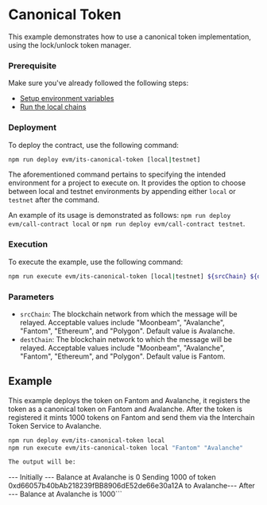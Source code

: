 # Canonical Token

This example demonstrates how to use a canonical token implementation, using the lock/unlock token manager.

### Prerequisite

Make sure you've already followed the following steps:

-   [Setup environment variables](/README.md#set-environment-variables)
-   [Run the local chains](/README.md#running-the-local-chains)

### Deployment

To deploy the contract, use the following command:

```bash
npm run deploy evm/its-canonical-token [local|testnet]
```

The aforementioned command pertains to specifying the intended environment for a project to execute on. It provides the option to choose between local and testnet environments by appending either `local` or `testnet` after the command.

An example of its usage is demonstrated as follows: `npm run deploy evm/call-contract local` or `npm run deploy evm/call-contract testnet`.

### Execution

To execute the example, use the following command:

```bash
npm run execute evm/its-canonical-token [local|testnet] ${srcChain} ${destChain}
```

### Parameters

-   `srcChain`: The blockchain network from which the message will be relayed. Acceptable values include "Moonbeam", "Avalanche", "Fantom", "Ethereum", and "Polygon". Default value is Avalanche.
-   `destChain`: The blockchain network to which the message will be relayed. Acceptable values include "Moonbeam", "Avalanche", "Fantom", "Ethereum", and "Polygon". Default value is Fantom.


## Example

This example deploys the token on Fantom and Avalanche, it registers the token as a canonical token on Fantom and Avalanche. After the token is registered it mints 1000 tokens on Fantom and send them via the Interchain Token Service to Avalanche.

```bash
npm run deploy evm/its-canonical-token local
npm run execute evm/its-canonical-token local "Fantom" "Avalanche"

The output will be:

```
--- Initially ---
Balance at Avalanche is 0
Sending 1000 of token 0xd66057b40bAb218239fBB8906dE52de66e30a12A to Avalanche--- After ---
Balance at Avalanche is 1000```

